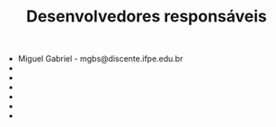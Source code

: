 <h1 align="center">Desenvolvedores responsáveis</h1>
<br>
<ul>
   <li>Miguel Gabriel - mgbs@discente.ifpe.edu.br</li>
   <li></li>
   <li></li>
   <li></li>
   <li></li>
   <li></li>
   <li></li>
</ul>
